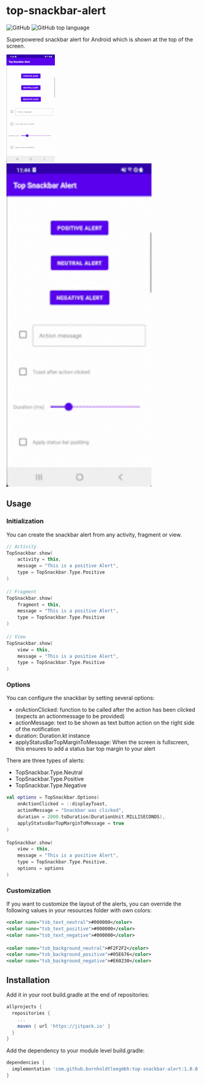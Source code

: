 # top-snackbar-alert

![GitHub](https://img.shields.io/github/license/bornholdtleegmbh/top-snackbar-alert?color=%230087ff&style=for-the-badge)
![GitHub top language](https://img.shields.io/github/languages/top/bornholdtleegmbh/top-snackbar-alert?color=%23875dff&style=for-the-badge)

Superpowered snackbar alert for Android which is shown at the top of the screen.

![demonstration gif](top_snackbar_demo.gif)
<img src="top_snackbar_demo.gif" width="380" height="846"/>

## Usage

### Initialization

You can create the snackbar alert from any activity, fragment or view.

```kotlin
// Activity
TopSnackbar.show(
    activity = this,
    message = "This is a positive Alert",
    type = TopSnackbar.Type.Positive
)

// Fragment
TopSnackbar.show(
    fragment = this,
    message = "This is a positive Alert",
    type = TopSnackbar.Type.Positive
)

// View
TopSnackbar.show(
    view = this,
    message = "This is a positive Alert",
    type = TopSnackbar.Type.Positive
)
```

### Options

You can configure the snackbar by setting several options:
- onActionClicked: function to be called after the action has been clicked (expects an actionmessage to be provided)
- actionMessage: text to be shown as text button action on the right side of the notification
- duration: Duration.kt instance 
- applyStatusBarTopMarginToMessage: When the screen is fullscreen, this ensures to add a status bar top margin to your alert

There are three types of alerts:
- TopSnackbar.Type.Neutral
- TopSnackbar.Type.Positive
- TopSnackbar.Type.Negative

```kotlin
val options = TopSnackbar.Options(
    onActionClicked = ::displayToast,
    actionMessage = "Snackbar was clicked",
    duration = 2000.toDuration(DurationUnit.MILLISECONDS),
    applyStatusBarTopMarginToMessage = true
)

TopSnackbar.show(
    view = this,
    message = "This is a positive Alert",
    type = TopSnackbar.Type.Positive,
    options = options
)
```

### Customization

If you want to customize the layout of the alerts, you can override the following values in your resources folder with own colors:

```xml
<color name="tsb_text_neutral">#000000</color>
<color name="tsb_text_positive">#000000</color>
<color name="tsb_text_negative">#000000</color>

<color name="tsb_background_neutral">#F2F2F2</color>
<color name="tsb_background_positive">#05E676</color>
<color name="tsb_background_negative">#E60230</color>
```

## Installation

Add it in your root build.gradle at the end of repositories:
```gradle
allprojects {
  repositories {
    ...
    maven { url 'https://jitpack.io' }
  }
}
```

Add the dependency to your module level build.gradle:
```gradle
dependencies {
  implementation 'com.github.bornholdtleegmbh:top-snackbar-alert:1.0.0'
}
```